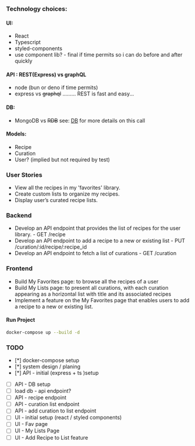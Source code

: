 ### Technology choices:
#### UI:
 - React
 - Typescript
 - styled-components
 - use component lib? - final if time permits so i can do before and after quickly
#### API : REST(Express) vs graphQL
 - node (bun or deno if time permits)
 - express vs ~~graphql~~ ......... REST is fast and easy...

#### DB:
- MongoDB vs ~~RDB~~ see: [DB](./DB.mb) for more details on this call
#### Models:
- Recipe
- Curation
- User?  (implied but not required by test)

### User Stories
- View all the recipes in my 'favorites' library.
- Create custom lists to organize my recipes.
- Display user’s curated recipe lists.
### Backend
- Develop an API endpoint that provides the list of recipes for the user library. - GET /recipe
- Develop an API endpoint to add a recipe to a new or existing list - PUT /curation/:id/recipe/:recipe_id
- Develop an API endpoint to fetch a list of curations - GET /curation

### Frontend
- Build My Favorites page: to browse all the recipes of a user
- Build My Lists page: to present all curations, with each curation appearing as a
horizontal list with title and its associated recipes
- Implement a feature on the My Favorites page that enables users to add a recipe to a
new or existing list.

#### Run Project
```zsh
docker-compose up --build -d
```

### TODO
- [*] docker-compose setup
- [*] system design / planing
- [*] API - initial (express + ts )setup
- [ ] API - DB setup
- [ ] load db -  api endpoint?
- [ ] API - recipe endpoint
- [ ] API - curation list endpoint
- [ ] API - add curation to list endpoint
- [ ] UI - initial setup (react / styled components)
- [ ] UI - Fav page
- [ ] UI - My Lists Page
- [ ] UI - Add Recipe to List feature